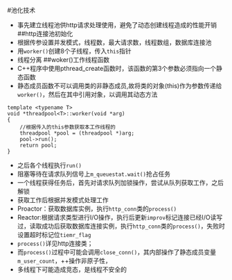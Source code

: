 
#池化技术
* 事先建立线程池供http请求处理使用，避免了动态创建线程造成的性能开销
##http连接池初始化
* 根据传参设置并发模式，线程数，最大请求数，线程数组，数据库连接池
* 用`worker()`创建8个子线程，传入`this`指针
* 线程分离
##woker()工作线程函数
* C++程序中使用pthread_create函数时，该函数的第3个参数必须指向一个静态函数
* 静态成员函数不可以调用类的非静态成员,故将类的对象(this)作为参数传递给`worker()`，然后在其中引用对象，以调用其动态方法
```
template <typename T>
void *threadpool<T>::worker(void *arg)
{
    //根据传入的this参数获取本工作线程的
    threadpool *pool = (threadpool *)arg;
    pool->run();
    return pool;
}
```  
* 之后各个线程执行`run()`
* 阻塞等待在请求队列信号上`m_queuestat.wait()`抢占任务
* 一个线程获得任务后，首先对请求队列加锁操作，尝试从队列获取工作，之后解锁
* 获取工作后根据并发模式处理工作
 * Proactor：获取数据库实例，执行`http_conn`类的`process()`
 * Reactor:根据请求类型进行I/O操作，执行后更新`improv`标记连接已经I/O读写过，读取成功后获取数据库连接实例，执行`http_conn`类的`process()`，失败时设置超时标记位`tiemr_flag`
* `process()`详见http连接类；
* 而`process()`过程中可能会调用`close_conn()`，其内部操作了静态成员变量`m_user_count`，++操作非原子性，
* 多线程下可能造成竞态，是线程不安全的